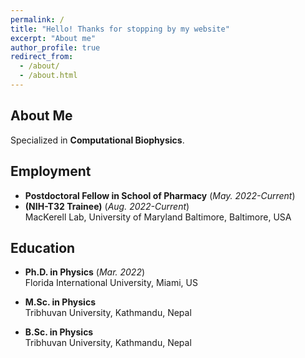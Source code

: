 ```yaml
---
permalink: /
title: "Hello! Thanks for stopping by my website"
excerpt: "About me"
author_profile: true
redirect_from: 
  - /about/
  - /about.html
---
```


## About Me
Specialized in **Computational Biophysics**. 

## Employment
- **Postdoctoral Fellow in School of Pharmacy** (*May. 2022-Current*) <br />
- **(NIH-T32 Trainee)** (*Aug. 2022-Current*) <br />
  MacKerell Lab, University of Maryland Baltimore, Baltimore, USA

## Education

- **Ph.D. in Physics** (*Mar. 2022*) <br />
  Florida International University, Miami, US
  
- **M.Sc. in Physics** <br />
  Tribhuvan University, Kathmandu, Nepal
- **B.Sc. in Physics** <br />
  Tribhuvan University, Kathmandu, Nepal
